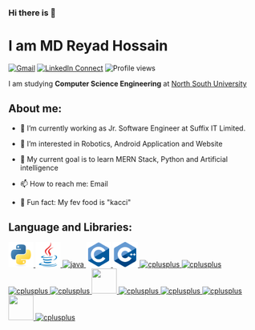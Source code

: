 ### Hi there is 👋
# I am MD Reyad Hossain
[![Gmail](https://img.shields.io/badge/%20-Send%20Mail-black?color=14171A&labelColor=ef5350&logo=gmail&logoColor=ffffff)](mailto:md.reyadhossain@northsouth.edu)
[![LinkedIn Connect](https://img.shields.io/badge/%20-Connect-black?color=14171A&labelColor=212121&logo=linkedin&logoColor=ffffff)](https://www.linkedin.com/in//)
![Profile views](https://gpvc.arturio.dev/riyad1721)
<p align="justify">
  I am studying <b>Computer Science Engineering</b> at  <a href="http://www.northsouth.edu/" target="_blank">North South University</a>
</p>
<h2 align="left">About me:</h2>

- 🔭 I’m currently working as Jr. Software Engineer at Suffix IT Limited.

- 🔧  I’m interested in Robotics, Android Application and Website

- 🎯 My current goal is to learn MERN Stack, Python and Artificial intelligence

- 📫 How to reach me: Email

- 🎨 Fun fact: My fev food is "kacci"

 
<h2 align="left">Language and Libraries:</h2>
<p align="left"> 
<a href="https://www.python.org" target="_blank" rel="noreferrer"> <img src="https://raw.githubusercontent.com/devicons/devicon/master/icons/python/python-original.svg" alt="python" width="50" height="50"/> </a>
<a href="https://www.java.com" target="_blank" rel="noreferrer"> <img src="https://raw.githubusercontent.com/devicons/devicon/master/icons/java/java-original.svg" alt="java" width="50" height="50"/> </a>
<a href="https://www.w3schools.com/" target="_blank" rel="noreferrer"> <img src="https://www.vectorlogo.zone/logos/javascript/javascript-icon.svg" alt="java" width="50" height="50"/> </a>
<a href="https://www.cprogramming.com/" target="_blank" rel="noreferrer"> <img src="https://raw.githubusercontent.com/devicons/devicon/master/icons/c/c-original.svg" alt="c" width="50" height="50"/> </a> 
<a href="https://www.w3schools.com/cpp/" target="_blank" rel="noreferrer"> <img src="https://raw.githubusercontent.com/devicons/devicon/master/icons/cplusplus/cplusplus-original.svg" alt="cplusplus" width="50" height="50"/> </a>
<a href="https://opencv.org/" target="_blank" rel="noreferrer"> <img src="https://www.vectorlogo.zone/logos/opencv/opencv-icon.svg" alt="cplusplus" width="50" height="50"/> </a>
<a href="https://pytorch.org/" target="_blank" rel="noreferrer"> <img src="https://www.vectorlogo.zone/logos/pytorch/pytorch-icon.svg" alt="cplusplus" width="50" height="50"/> </a>
<a href="https://scikit-learn.org/" target="_blank" rel="noreferrer"> <img src="https://upload.wikimedia.org/wikipedia/commons/0/05/Scikit_learn_logo_small.svg" alt="cplusplus" width="50" height="50"/> </a>
<a href="https://numpy.org/" target="_blank" rel="noreferrer"> <img src="https://www.vectorlogo.zone/logos/numpy/numpy-icon.svg" alt="cplusplus" width="50" height="50"/> </a>
<a href="https://pandas.pydata.org/" target="_blank" rel="noreferrer"> <img src="https://upload.wikimedia.org/wikipedia/commons/e/ed/Pandas_logo.svg" width="50" height="50"/> </a>
<a href="https://www.tensorflow.org/" target="_blank" rel="noreferrer"> <img src="https://www.vectorlogo.zone/logos/tensorflow/tensorflow-icon.svg" alt="cplusplus" width="50" height="50"/> </a>
<a href="https://www.djangoproject.com/" target="_blank" rel="noreferrer"> <img src="https://www.vectorlogo.zone/logos/djangoproject/djangoproject-icon.svg" alt="cplusplus" width="50" height="50"/> </a>
<a href="https://nodejs.org/" target="_blank" rel="noreferrer"> <img src="https://www.vectorlogo.zone/logos/nodejs/nodejs-horizontal.svg" alt="cplusplus" width="50" height="50"/> </a>
<a href="https://reactjs.org/" target="_blank" rel="noreferrer"> <img src="https://www.vectorlogo.zone/logos/reactjs/reactjs-icon.svg" width="50" height="50"/> </a>
<a href="https://expressjs.com/" target="_blank" rel="noreferrer"> <img src="https://www.vectorlogo.zone/logos/expressjs/expressjs-icon.svg" fill: #000; alt="cplusplus" width="50" height="50"/> </a>
</p>


<!-- 
<code><img height="50" src="https://www.vectorlogo.zone/logos/arduino/arduino-ar21.svg"></code>
<code><img height="50" src="https://www.vectorlogo.zone/logos/visualstudio_code/visualstudio_code-ar21.svg"></code>
<code><img height="50" src="https://www.vectorlogo.zone/logos/android/android-ar21.svg"></code>
<code><img height="50" src="https://www.vectorlogo.zone/logos/w3_html5/w3_html5-ar21.svg"></code>
<code><img height="50" src="https://www.vectorlogo.zone/logos/firebase/firebase-ar21.svg"></code>
<code><img height="50" src="https://www.vectorlogo.zone/logos/java/java-ar21.svg"></code>
<code><img height="50" src="https://1.bp.blogspot.com/-bik6AotfT0M/X4R87hMVaqI/AAAAAAAAPws/JmmIww-SNscuR1MeW4_4wlrRT1SGXbNyQCLcBGAsYHQ/s0/AndroidStudio_logo.png"></code>
<code><img height="50" src="https://encrypted-tbn0.gstatic.com/images?q=tbn:ANd9GcQg0pUPeFmU007dovopz3IAqytqDyuUMsTcSw&usqp=CAU"></code>
<code><img height="50" src="https://encrypted-tbn0.gstatic.com/images?q=tbn:ANd9GcRLu4hqDuVksmXZDOL5GTs5F0CoRayE0Nzdyw&usqp=CAU"></code>
<code><img height="50" src="https://encrypted-tbn0.gstatic.com/images?q=tbn:ANd9GcRp97AbAfnOnQxMZKatdzXsWBauoFw72ip6iw&usqp=CAU"></code>
<code><img height="35" src="https://upload.wikimedia.org/wikipedia/commons/thumb/6/64/SketchUp_logo.svg/1200px-SketchUp_logo.svg.png"></code>
<code><img height="50" src="https://www.vectorlogo.zone/logos/github/github-ar21.svg"></code>
<code><img height="30" src="https://git-scm.com/images/logos/2color-lightbg@2x.png"></code>
<code><img height="40" src="https://content.instructables.com/ORIG/FN3/EKLM/HWL2BOAS/FN3EKLMHWL2BOAS.png?fit=bounds&frame=1&height=1024&width=1024&auto=webp&frame=1&height=300"></code>
<code><img height="50" src="https://cdn.iconscout.com/icon/free/png-512/c-programming-569564.png"></code>
<code><img height="50" src="https://upload.wikimedia.org/wikipedia/commons/thumb/3/3d/CSS.3.svg/1200px-CSS.3.svg.png"></code>
<code><img height="50" src="https://upload.wikimedia.org/wikipedia/commons/1/18/ISO_C%2B%2B_Logo.svg"></code>
<code><img height="50" src="https://encrypted-tbn0.gstatic.com/images?q=tbn:ANd9GcRqSyWN3NTgVt613TRMroNlh_t52vo3tbXW2A&usqp=CAU"></code>
<code><img height="50" src="https://cdn1.iconfinder.com/data/icons/adobe-3/512/Photoshop.png"></code>
<code><img height="50" src="https://zsyst.com/wp-content/uploads/2017/05/Adobe-Premiere-Pro-Logo.png"></code>
-->
